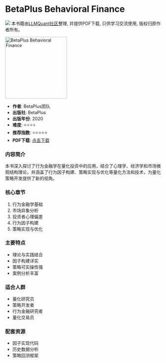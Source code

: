 # BetaPlus Behavioral Finance

![](https://fastly.jsdelivr.net/gh/bucketio/img3@main/2024/09/04/1725464231869-e0b2f727-2a0f-4270-bf6c-31ddc350426a.gif)
本书籍由[LLMQuant社区](https://llmquant.com/)整理, 并提供PDF下载, 只供学习交流使用, 版权归原作者所有。

<img src="cover.jpg" alt="BetaPlus Behavioral Finance" width="200"/>

- **作者**: BetaPlus团队
- **出版社**: BetaPlus
- **出版年份**: 2020
- **难度**: ⭐⭐⭐⭐
- **推荐指数**: ⭐⭐⭐⭐⭐
- **PDF下载**: [点击下载](https://quant-wiki.com/pdf/BetaPlus_Behavioral_Finance.pdf)

### 内容简介

本书深入探讨了行为金融学在量化投资中的应用，结合了心理学、经济学和市场微观结构理论，并涵盖了行为因子构建、策略实现与优化等量化方法和技术，为量化策略开发提供了新的视角。

### 核心章节

1. 行为金融学基础
2. 市场异象分析
3. 投资者心理偏差
4. 行为因子构建
5. 策略实现与优化

### 主要特点

- 理论与实践结合
- 因子构建详实
- 策略可实操性强
- 案例分析丰富

### 适合人群

- 量化研究员
- 策略开发者
- 行为金融研究者
- 量化交易员

### 配套资源

- 因子实现代码
- 历史数据分析
- 策略回测框架